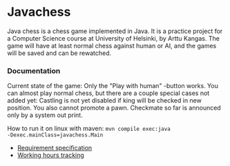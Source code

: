 # Javachess

Java chess is a chess game implemented in Java. It is a practice project for a Computer Science course at University of Helsinki, by Arttu Kangas. The game will have at least normal chess against human or AI, and the games will be saved and can be rewatched.


### Documentation

Current state of the game: Only the "Play with human" -button works. You can almost play normal chess, but there are a couple special cases not added yet: Castling is not yet disabled if king will be checked in new position. You also cannot promote a pawn. Checkmate so far is announced only by a system out print.

How to run it on linux with maven: <code>mvn compile exec:java -Dexec.mainClass=javachess.Main</code>

+ [Requirement specification](https://github.com/ShootingStar91/Javachess/blob/master/documentation/requirementspecification.md)
+ [Working hours tracking](https://github.com/ShootingStar91/Javachess/blob/master/documentation/workinghours.md)
